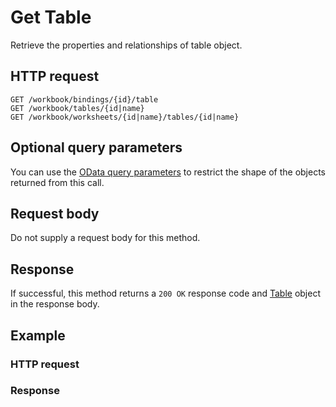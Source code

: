# Get Table

Retrieve the properties and relationships of table object.
## HTTP request
```http
GET /workbook/bindings/{id}/table
GET /workbook/tables/{id|name}
GET /workbook/worksheets/{id|name}/tables/{id|name}
```

## Optional query parameters
You can use the [OData query parameters](odata-optional-query-parameters.md) to restrict the shape of the objects returned from this call.
## Request body
Do not supply a request body for this method.
## Response
If successful, this method returns a `200 OK` response code and [Table](../resources/table.md) object in the response body.
## Example
### HTTP request
### Response
